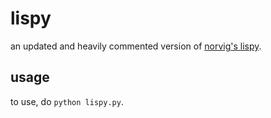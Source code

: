 # lispy
an updated and heavily commented version of [norvig's lispy](http://norvig.com/lispy.html).

## usage
to use, do `python lispy.py`.